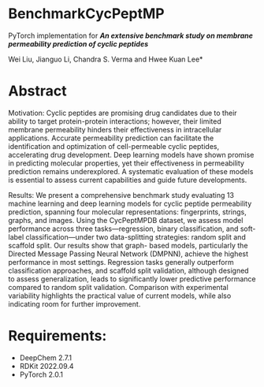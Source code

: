 # BenchmarkCycPeptMP
PyTorch implementation for *__An extensive benchmark study on membrane permeability prediction of cyclic peptides__* <br />

Wei Liu, Jianguo Li, Chandra S. Verma and Hwee Kuan Lee*

# Abstract
Motivation: Cyclic peptides are promising drug candidates due to their ability to target protein-protein interactions; however, their limited membrane permeability hinders their effectiveness in intracellular applications. Accurate
permeability prediction can facilitate the identification and optimization of cell-permeable cyclic peptides, accelerating drug development. Deep learning models have shown promise in predicting molecular properties, yet their effectiveness
in permeability prediction remains underexplored. A systematic evaluation of these models is essential to assess current capabilities and guide future developments.

Results: We present a comprehensive benchmark study evaluating 13 machine learning and deep learning models for cyclic peptide permeability prediction, spanning four molecular representations: fingerprints, strings, graphs, and images.
Using the CycPeptMPDB dataset, we assess model performance across three tasks—regression, binary classification, and soft-label classification—under two data-splitting strategies: random split and scaffold split. Our results show that graph-
based models, particularly the Directed Message Passing Neural Network (DMPNN), achieve the highest performance in most settings. Regression tasks generally outperform classification approaches, and scaffold split validation, although
designed to assess generalization, leads to significantly lower predictive performance compared to random split validation. Comparison with experimental variability highlights the practical value of current models, while also indicating room for
further improvement.

# Requirements:
* DeepChem  2.7.1
* RDKit 2022.09.4
* PyTorch  2.0.1

